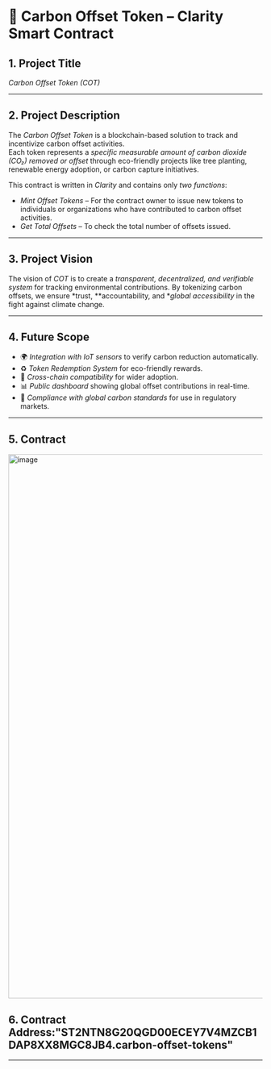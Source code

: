 # 🌱 Carbon Offset Token – Clarity Smart Contract

## 1. Project Title
*Carbon Offset Token (COT)*

---

## 2. Project Description
The *Carbon Offset Token* is a blockchain-based solution to track and incentivize carbon offset activities.  
Each token represents a *specific measurable amount of carbon dioxide (CO₂) removed or offset* through eco-friendly projects like tree planting, renewable energy adoption, or carbon capture initiatives.

This contract is written in *Clarity* and contains only *two functions*:
- *Mint Offset Tokens* – For the contract owner to issue new tokens to individuals or organizations who have contributed to carbon offset activities.
- *Get Total Offsets* – To check the total number of offsets issued.

---

## 3. Project Vision
The vision of *COT* is to create a *transparent, decentralized, and verifiable system* for tracking environmental contributions. By tokenizing carbon offsets, we ensure *trust, **accountability, and **global accessibility* in the fight against climate change.

---

## 4. Future Scope
- 🌍 *Integration with IoT sensors* to verify carbon reduction automatically.
- ♻ *Token Redemption System* for eco-friendly rewards.
- 🔗 *Cross-chain compatibility* for wider adoption.
- 📊 *Public dashboard* showing global offset contributions in real-time.
- 📑 *Compliance with global carbon standards* for use in regulatory markets.

---

## 5. Contract 
<img width="1920" height="1080" alt="image" src="https://github.com/user-attachments/assets/b60737df-7fff-43d7-b6ef-da45f3dc7d25" />


## 6. Contract Address:"ST2NTN8G20QGD00ECEY7V4MZCB1DAP8XX8MGC8JB4.carbon-offset-tokens"
---
